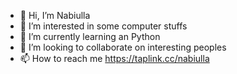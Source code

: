 - 👋 Hi, I’m Nabiulla
- 👀 I’m interested in some computer stuffs
- 🌱 I’m currently learning an Python  
- 💞️ I’m looking to collaborate on interesting peoples
- 📫 How to reach me https://taplink.cc/nabiulla
